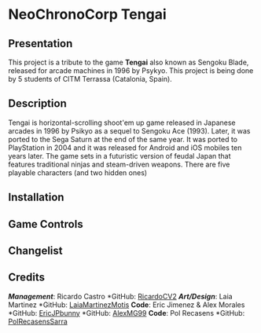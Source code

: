 # NeoChronoCorp Tengai
## Presentation
This project is a tribute to the game **Tengai** also known as Sengoku Blade, released for arcade machines in 1996 by Psykyo. This project is being done by 5 students of CITM Terrassa (Catalonia, Spain).
## Description
Tengai is horizontal-scrolling shoot'em up game released in Japanese arcades in 1996 by Psikyo as a sequel to Sengoku Ace (1993). Later, it was ported to the Sega Saturn at the end of the same year. It was ported to PlayStation in 2004 and it was released for Android and iOS mobiles ten years later. The game sets in a futuristic version of feudal Japan that features traditional ninjas and steam-driven weapons. There are five playable characters (and two hidden ones)
## Installation
## Game Controls
## Changelist
## Credits
**_Management_**: Ricardo Castro
*GitHub: [RicardoCV2](https://github.com/RicardoCV2)
**_Art/Design_**: Laia Martinez
*GitHub: [LaiaMartinezMotis](https://github.com/LaiaMartinezMotis)
**Code**: Eric Jimenez & Alex Morales 
*GitHub: [EricJPbunny](https://github.com/EricJPbunny)
*GitHub: [AlexMG99](https://github.com/AlexMG99)
**Code**: Pol Recasens
*GitHub: [PolRecasensSarra](https://github.com/PolRecasensSarra)